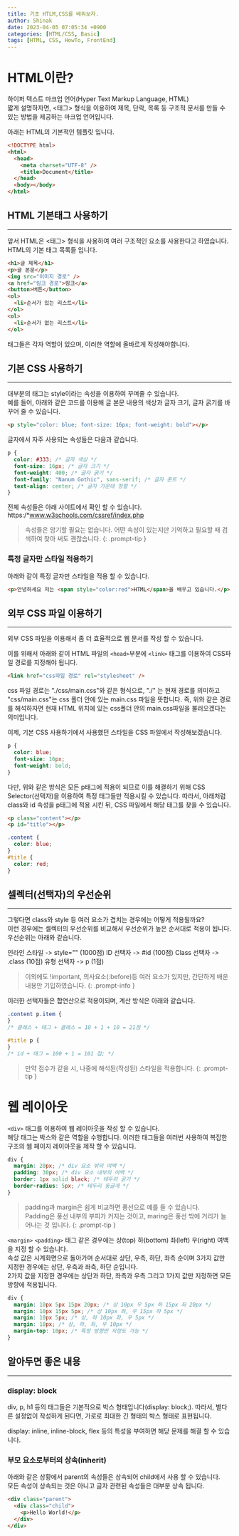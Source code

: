 ```yaml
---
title: 기초 HTLM,CSS를 배워보자.
author: Shinak
date: 2023-04-05 07:05:34 +0900
categories: [HTML/CSS, Basic]
tags: [HTML, CSS, HowTo, FrontEnd]
---
```


# HTML이란?

하이퍼 텍스트 마크업 언어(Hyper Text Markup Language, HTML)  
짧게 설명하자면, \<태그\> 형식을 이용하여 제목, 단락, 목록 등 구조적 문서를 만들 수 있는 방법을 제공하는 마크업 언어입니다.

아래는 HTML의 기본적인 템플릿 입니다.

```html
<!DOCTYPE html>
<html>
  <head>
    <meta charset="UTF-8" />
    <title>Document</title>
  </head>
  <body></body>
</html>
```

## HTML 기본태그 사용하기

<hr>

앞서 HTML은 \<태그\> 형식을 사용하여 여러 구조적인 요소를 사용한다고 하였습니다.  
HTML의 기본 태그 목록들 입니다.

```html
<h1>글 제목</h1>
<p>글 본문</p>
<img src="이미지 경로" />
<a href="링크 경로">링크</a>
<button>버튼</button>
<ol>
  <li>순서가 있는 리스트</li>
</ol>
<ol>
  <li>순서가 없는 리스트</li>
</ol>
```

태그들은 각자 역할이 있으며, 이러한 역할에 올바르게 작성해야합니다.

## 기본 CSS 사용하기

<hr>

대부분의 태그는 style이라는 속성을 이용하여 꾸며줄 수 있습니다.  
예를 들어, 아래와 같은 코드를 이용해 글 본문 내용의 색상과 글자 크기, 글자 굵기를 바꾸어 줄 수 있습니다.

```html
<p style="color: blue; font-size: 16px; font-weight: bold"></p>
```

글자에서 자주 사용되는 속성들은 다음과 같습니다.

```css
p {
  color: #333; /* 글자 색상 */
  font-size: 16px; /* 글자 크기 */
  font-weight: 400; /* 글자 굵기 */
  font-family: "Nanum Gothic", sans-serif; /* 글자 폰트 */
  text-align: center; /* 글자 가운데 정렬 */
}
```

전체 속성들은 아래 사이트에서 확인 할 수 있습니다.  
https:/\*www.w3schools.com/cssref/index.php

> 속성들은 암기할 필요는 없습니다. 어떤 속성이 있는지만 기억하고 필요할 때 검색하여 찾아 써도 괜찮습니다.
> {: .prompt-tip }

### 특정 글자만 스타일 적용하기

아래와 같이 특정 글자만 스타일을 적용 할 수 있습니다.

```html
<p>안녕하세요 저는 <span style="color:red">HTML</span>을 배우고 있습니다.</p>
```

## 외부 CSS 파일 이용하기

<hr>
외부 CSS 파일을 이용해서 좀 더 효율적으로 웹 문서를 작성 할 수 있습니다.

이를 위해서 아래와 같이 HTML 파일의 `<head>`부분에 `<link>` 태그를 이용하여 CSS파일 경로를 지정해야 됩니다.

```html
<link href="css파일 경로" rel="stylesheet" />
```

css 파일 경로는 "./css/main.css"와 같은 형식으로, "./" 는 현재 경로를 의미하고 "css/main.css"는 css 폴더 안에 있는 main.css 파일을 뜻합니다.
즉, 위와 같은 경로를 해석하자면 현재 HTML 위치에 있는 css폴더 안의 main.css파일을 불러오겠다는 의미입니다.

이제, 기본 CSS 사용하기에서 사용했던 스타일을 CSS 파일에서 작성해보겠습니다.

```css
p {
  color: blue;
  font-size: 16px;
  font-weight: bold;
}
```

다만, 위와 같은 방식은 모든 p태그에 적용이 되므로 이를 해결하기 위해 CSS Selector(선택자)을 이용하여 특정 태그들만 적용시킬 수 있습니다.
따라서, 아래처럼 class와 id 속성을 p태그에 적용 시킨 뒤, CSS 파일에서 해당 태그를 찾을 수 있습니다.

```html
<p class="content"></p>
<p id="title"></p>
```

```css
.content {
  color: blue;
}
#title {
  color: red;
}
```

## 셀렉터(선택자)의 우선순위

<hr>

그렇다면 class와 style 등 여러 요소가 겹치는 경우에는 어떻게 적용될까요?  
이런 경우에는 셀렉터의 우선순위를 비교해서 우선순위가 높은 순서대로 적용이 됩니다.  
우선순위는 아래와 같습니다.

인라인 스타일 -> style="" (1000점)
ID 선택자 -> #id (100점)
Class 선택자 -> .class (10점)
유형 선택자 -> p (1점)

> 이외에도 !important, 의사요소(:before)등 여러 요소가 있지만, 간단하게 배운 내용만 기입하였습니다.
> {: .prompt-info }

이러한 선택자들은 합연산으로 적용이되며, 계산 방식은 아래와 같습니다.

```css
.content p.item {
}
/* 클래스 + 태그 + 클래스 = 10 + 1 + 10 = 21점 */

#title p {
}
/* id + 태그 = 100 + 1 = 101 점; */
```

> 만약 점수가 같을 시, 나중에 해석된(작성된) 스타일을 적용합니다.
> {: .prompt-tip }

# 웹 레이아웃

`<div>` 태그를 이용하여 웹 레이아웃을 작성 할 수 있습니다.  
해당 태그는 박스와 같은 역할을 수행합니다. 이러한 태그들을 여러번 사용하여 복잡한 구조의 웹 페이지 레이아웃을 제작 할 수 있습니다.

```css
div {
  margin: 20px; /* div 요소 밖의 여백 */
  padding: 30px; /* div 요소 내부의 여백 */
  border: 1px solid black; /* 테두리 굵기 */
  border-radius: 5px; /* 테두리 둥글게 */
}
```

> padding과 margin은 쉽게 비교하면 풍선으로 예를 들 수 있습니다.  
> Padding은 풍선 내부의 부피가 커지는 것이고, maring은 풍선 밖에 거리가 늘어나는 것 입니다.
> {: .prompt-tip }

`<margin>` `<padding>` 태그 같은 경우에는 상(top) 하(bottom) 좌(left) 우(right) 여백을 지정 할 수 있습니다.  
속성 값은 시계화면으로 돌아가며 순서대로 상단, 우측, 하단, 좌측 순이며 3가지 값만 지정한 경우에는 상단, 우측과 좌측, 하단 순입니다.  
2가지 값을 지정한 경우에는 상단과 하단, 좌측과 우측 그리고 1가지 값만 지정하면 모든 방향에 적용됩니다.

```css
div {
  margin: 10px 5px 15px 20px; /* 상 10px 우 5px 하 15px 좌 20px */
  margin: 10px 15px 5px; /* 상 10px 좌, 우 15px 하 5px */
  margin: 10px 5px; /* 상, 하 10px 좌, 우 5px */
  margin: 10px; /* 상, 하, 좌, 우 10px */
  margin-top: 10px; /* 특정 방향만 지정도 가능 */
}
```

## 알아두면 좋은 내용

<hr>

### display: block

div, p, h1 등의 태그들은 기본적으로 박스 형태입니다(display: block;). 따라서, 별다른 설정없이 작성하게 된다면, 가로로 최대한 긴 형태의 박스 형태로 표현됩니다.

display: inline, inline-block, flex 등의 특성을 부여하면 해당 문제를 해결 할 수 있습니다.

### 부모 요소로부터의 상속(inherit)

아래와 같은 상황에서 parent의 속성들은 상속되어 child에서 사용 할 수 있습니다.  
모든 속성이 상속되는 것은 아니고 글자 관련된 속성들은 대부분 상속 됩니다.

```html
<div class="parent">
  <div class="child">
    <p>Hello World!</p>
  </div>
</div>
```
